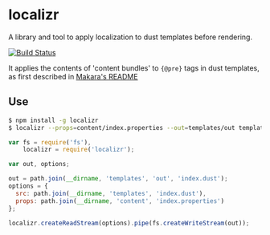 localizr
========

A library and tool to apply localization to dust templates before rendering.

[![Build Status](https://travis-ci.org/krakenjs/localizr.svg)](https://travis-ci.org/krakenjs/localizr)

It applies the contents of 'content bundles' to `{@pre}` tags in dust templates, as first described in [Makara's README](https://github.com/krakenjs/makara/blob/master/README.md)

Use
----

```bash
$ npm install -g localizr
$ localizr --props=content/index.properties --out=templates/out templates/index.dust
```

```javascript
var fs = require('fs'),
    localizr = require('localizr');

var out, options;

out = path.join(__dirname, 'templates', 'out', 'index.dust');
options = {
  src: path.join(__dirname, 'templates', 'index.dust'),
  props: path.join(__dirname, 'content', 'index.properties')
};

localizr.createReadStream(options).pipe(fs.createWriteStream(out));
```
